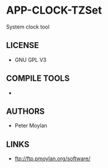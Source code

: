 # APP-CLOCK-TZSet
System clock tool

## LICENSE
* GNU GPL V3

## COMPILE TOOLS
* 
 
## AUTHORS
* Peter Moylan

## LINKS
* ftp://ftp.pmoylan.org/software/
